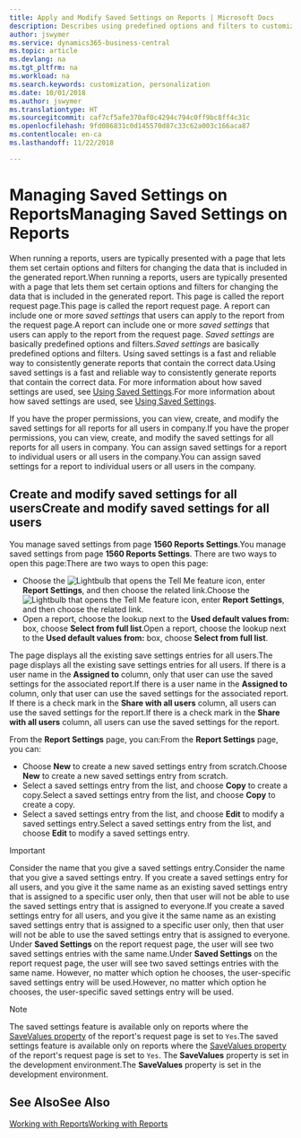 ```yaml
---
title: Apply and Modify Saved Settings on Reports | Microsoft Docs
description: Describes using predefined options and filters to customize a report, and to generate the correct data.
author: jswymer
ms.service: dynamics365-business-central
ms.topic: article
ms.devlang: na
ms.tgt_pltfrm: na
ms.workload: na
ms.search.keywords: customization, personalization
ms.date: 10/01/2018
ms.author: jswymer
ms.translationtype: HT
ms.sourcegitcommit: caf7cf5afe370af0c4294c794c0ff9bc8ff4c31c
ms.openlocfilehash: 9fd086831c0d145570d87c33c62a003c166aca87
ms.contentlocale: en-ca
ms.lasthandoff: 11/22/2018

---
```

# <a name="managing-saved-settings-on-reports"></a><span data-ttu-id="e0432-103">Managing Saved Settings on Reports</span><span class="sxs-lookup"><span data-stu-id="e0432-103">Managing Saved Settings on Reports</span></span>
<span data-ttu-id="e0432-104">When running a reports, users are typically presented with a page that lets them set certain options and filters for changing the data that is included in the generated report.</span><span class="sxs-lookup"><span data-stu-id="e0432-104">When running a reports, users are typically presented with a page that lets them set certain options and filters for changing the data that is included in the generated report.</span></span> <span data-ttu-id="e0432-105">This page is called the report request page.</span><span class="sxs-lookup"><span data-stu-id="e0432-105">This page is called the report request page.</span></span> <span data-ttu-id="e0432-106">A report can include one or more *saved settings* that users can apply to the report from the request page.</span><span class="sxs-lookup"><span data-stu-id="e0432-106">A report can include one or more *saved settings* that users can apply to the report from the request page.</span></span> <span data-ttu-id="e0432-107">*Saved settings* are basically predefined options and filters.</span><span class="sxs-lookup"><span data-stu-id="e0432-107">*Saved settings* are basically predefined options and filters.</span></span> <span data-ttu-id="e0432-108">Using saved settings is a fast and reliable way to consistently generate reports that contain the correct data.</span><span class="sxs-lookup"><span data-stu-id="e0432-108">Using saved settings is a fast and reliable way to consistently generate reports that contain the correct data.</span></span> <span data-ttu-id="e0432-109">For more information about how saved settings are used, see [Using Saved Settings](ui-work-report.md#SavedSettings).</span><span class="sxs-lookup"><span data-stu-id="e0432-109">For more information about how saved settings are used, see [Using Saved Settings](ui-work-report.md#SavedSettings).</span></span>

<span data-ttu-id="e0432-110">If you have the proper permissions, you can view, create, and modify the saved settings for all reports for all users in company.</span><span class="sxs-lookup"><span data-stu-id="e0432-110">If you have the proper permissions, you can view, create, and modify the saved settings for all reports for all users in company.</span></span> <span data-ttu-id="e0432-111">You can assign saved settings for a report to individual users or all users in the company.</span><span class="sxs-lookup"><span data-stu-id="e0432-111">You can assign saved settings for a report to individual users or all users in the company.</span></span>

<!-- 
## Apply saved settings to a report
1. Open the report.

   The report request page appears.    
2. In the **Saved Settings** section of the page, set the **Name** field  to the saved settings that you want to use.

   The **Saved Settings** section only appears if the report has been run before or if there are existing saved settings entries. The saved settings entry called **Last used options and filters** is always available. These settings are the option and filter values that were used the last time you ran the report.

-->

## <a name="create-and-modify-saved-settings-for-all-users"></a><span data-ttu-id="e0432-112">Create and modify saved settings for all users</span><span class="sxs-lookup"><span data-stu-id="e0432-112">Create and modify saved settings for all users</span></span>
<span data-ttu-id="e0432-113">You manage saved settings from page **1560 Reports Settings**.</span><span class="sxs-lookup"><span data-stu-id="e0432-113">You manage saved settings from page **1560 Reports Settings**.</span></span> <span data-ttu-id="e0432-114">There are two ways to open this page:</span><span class="sxs-lookup"><span data-stu-id="e0432-114">There are two ways to open this page:</span></span>
-   <span data-ttu-id="e0432-115">Choose the ![Lightbulb that opens the Tell Me feature](media/ui-search/search_small.png "Tell me what you want to do") icon, enter **Report Settings**, and then choose the related link.</span><span class="sxs-lookup"><span data-stu-id="e0432-115">Choose the ![Lightbulb that opens the Tell Me feature](media/ui-search/search_small.png "Tell me what you want to do") icon, enter **Report Settings**, and then choose the related link.</span></span>
-   <span data-ttu-id="e0432-116">Open a report, choose the lookup next to the **Used default values from:** box, choose **Select from full list**.</span><span class="sxs-lookup"><span data-stu-id="e0432-116">Open a report, choose the lookup next to the **Used default values from:** box, choose **Select from full list**.</span></span>

<span data-ttu-id="e0432-117">The page displays all the existing save settings entries for all users.</span><span class="sxs-lookup"><span data-stu-id="e0432-117">The page displays all the existing save settings entries for all users.</span></span> <span data-ttu-id="e0432-118">If there is a user name in the **Assigned to** column, only that user can use the saved settings for the associated report.</span><span class="sxs-lookup"><span data-stu-id="e0432-118">If there is a user name in the **Assigned to** column, only that user can use the saved settings for the associated report.</span></span> <span data-ttu-id="e0432-119">If there is a check mark in the **Share with all users** column, all users can use the saved settings for the report.</span><span class="sxs-lookup"><span data-stu-id="e0432-119">If there is a check mark in the **Share with all users** column, all users can use the saved settings for the report.</span></span>

<span data-ttu-id="e0432-120">From the **Report Settings** page, you can:</span><span class="sxs-lookup"><span data-stu-id="e0432-120">From the **Report Settings** page, you can:</span></span>
-   <span data-ttu-id="e0432-121">Choose **New** to create a new saved settings entry from scratch.</span><span class="sxs-lookup"><span data-stu-id="e0432-121">Choose **New** to create a new saved settings entry from scratch.</span></span>
-   <span data-ttu-id="e0432-122">Select a saved settings entry from the list, and choose **Copy** to create a copy.</span><span class="sxs-lookup"><span data-stu-id="e0432-122">Select a saved settings entry from the list, and choose **Copy** to create a copy.</span></span>
-   <span data-ttu-id="e0432-123">Select a saved settings entry from the list, and choose **Edit** to modify a saved settings entry.</span><span class="sxs-lookup"><span data-stu-id="e0432-123">Select a saved settings entry from the list, and choose **Edit** to modify a saved settings entry.</span></span>


> [!Important]
> <span data-ttu-id="e0432-124">Consider the name that you give a saved settings entry.</span><span class="sxs-lookup"><span data-stu-id="e0432-124">Consider the name that you give a saved settings entry.</span></span> <span data-ttu-id="e0432-125">If you create a saved settings entry for all users, and you give it the same name as an existing saved settings entry that is assigned to a specific user only, then that user will not be able to use the saved settings entry that is assigned to everyone.</span><span class="sxs-lookup"><span data-stu-id="e0432-125">If you create a saved settings entry for all users, and you give it the same name as an existing saved settings entry that is assigned to a specific user only, then that user will not be able to use the saved settings entry that is assigned to everyone.</span></span>  <span data-ttu-id="e0432-126">Under **Saved Settings** on the report request page, the user will see two saved settings entries with the same name.</span><span class="sxs-lookup"><span data-stu-id="e0432-126">Under **Saved Settings** on the report request page, the user will see two saved settings entries with the same name.</span></span> <span data-ttu-id="e0432-127">However, no matter which option he chooses, the user-specific saved settings entry will be used.</span><span class="sxs-lookup"><span data-stu-id="e0432-127">However, no matter which option he chooses, the user-specific saved settings entry will be used.</span></span>

> [!NOTE]
> <span data-ttu-id="e0432-128">The saved settings feature is available only on reports where the [SaveValues property](https://docs.microsoft.com/en-us/dynamics-nav/savevalues-property) of the report's request page is set to `Yes`.</span><span class="sxs-lookup"><span data-stu-id="e0432-128">The saved settings feature is available only on reports where the [SaveValues property](https://docs.microsoft.com/en-us/dynamics-nav/savevalues-property) of the report's request page is set to `Yes`.</span></span> <span data-ttu-id="e0432-129">The **SaveValues** property is set in the development environment.</span><span class="sxs-lookup"><span data-stu-id="e0432-129">The **SaveValues** property is set in the development environment.</span></span>  

## <a name="see-also"></a><span data-ttu-id="e0432-130">See Also</span><span class="sxs-lookup"><span data-stu-id="e0432-130">See Also</span></span>
[<span data-ttu-id="e0432-131">Working with Reports</span><span class="sxs-lookup"><span data-stu-id="e0432-131">Working with Reports</span></span>](ui-work-report.md)  


